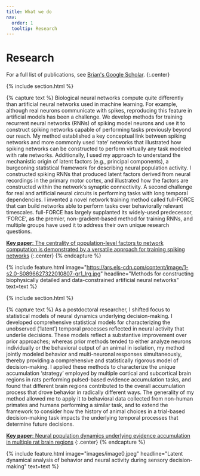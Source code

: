 ```yaml
---
title: What we do
nav:
  order: 1
  tooltip: Research
---
```


# <i class="fas fa-microscope"></i>Research

For a full list of publications, see [Brian's Google Scholar](https://scholar.google.com/citations?user=dkRSv1AAAAAJ&hl=en).
{:.center}

{% include section.html %}

{% capture text %}
Biological neural networks compute quite differently than artificial neural networks used in machine learning. For example, although real neurons communicate with spikes, reproducing this feature in artificial models has been a challenge. We develop methods for training recurrent neural networks (RNNs) of spiking model neurons and use it to construct spiking networks capable of performing tasks previously beyond our reach. My method established a key conceptual link between spiking networks and more commonly used ‘rate’ networks that illustrated how spiking networks can be constructed to perform virtually any task modeled with rate networks. Additionally, I used my approach to understand the mechanistic origin of latent factors (e.g., principal components), a burgeoning statistical framework for describing neural population activity. I constructed spiking RNNs that produced latent factors derived from neural recordings in the primary motor cortex, and illustrated how the factors are constructed within the network’s synaptic connectivity. A second challenge for real and artificial neural circuits is performing tasks with long temporal dependencies. I invented a novel network training method called full-FORCE that can build networks able to perform tasks over behaviorally relevant timescales. full-FORCE has largely supplanted its widely-used predecessor, ‘FORCE’, as the premier, non-gradient-based method for training RNNs, and multiple groups have used it to address their own unique research questions.

[**Key paper**: The centrality of population-level factors to network computation is demonstrated by a versatile approach for training spiking networks](https://doi.org/10.1016/j.neuron.2022.12.007)
{:.center}
{% endcapture %}

{%
  include feature.html
  image="https://ars.els-cdn.com/content/image/1-s2.0-S0896627322010807-gr1_lrg.jpg"
  headline="Methods for constructing biophysically detailed and data-constrained artificial neural networks"
  text=text
%}

{% include section.html %}

{% capture text %}
As a postdoctoral researcher, I shifted focus to statistical models of neural dynamics underlying decision-making. I developed comprehensive statistical models for characterizing the unobserved (‘latent’) temporal processes reflected in neural activity that underlie decisions. These models reflect a substantive improvement over prior approaches; whereas prior methods tended to either analyze neurons individually or the behavioral output of an animal in isolation, my method jointly modeled behavior and multi-neuronal responses simultaneously, thereby providing a comprehensive and statistically rigorous model of decision-making. I applied these methods to characterize the unique accumulation ‘strategy’ employed by multiple cortical and subcortical brain regions in rats performing pulsed-based evidence accumulation tasks, and found that different brain regions contributed to the overall accumulation process that drove behavior in radically different ways. The generality of my method allowed me to apply it to behavioral data collected from non-human primates and humans performing a similar task, and to extend the framework to consider how the history of animal choices in a trial-based decision-making task impacts the underlying temporal processes that determine future decisions. 

[**Key paper**: Neural population dynamics underlying evidence accumulation in multiple rat brain regions](https://www.biorxiv.org/content/10.1101/2021.10.28.465122v1)
{:.center}
{% endcapture %}

{%
  include feature.html
  image="images/image0.jpeg"
  headline="Latent dynamical analysis of behavior and neural activity during sensory decision-making"
  text=text
%}